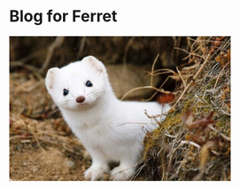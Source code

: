 # Blog for Ferret
![Ferret](https://github.com/NewFerret/blog.github.io/blob/main/pic/photo.jpeg "Ferret")